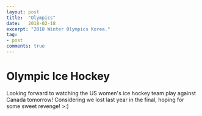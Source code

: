 ```yaml
---
layout: post
title:  "Olympics"
date:   2018-02-18
excerpt: "2018 Winter Olympics Korea."
tag:
- post
comments: true
---
```


Olympic Ice Hockey
==================

Looking forward to watching the US women's ice hockey team play against Canada tomorrow!
Considering we lost last year in the final, hoping for some sweet revenge! >:)